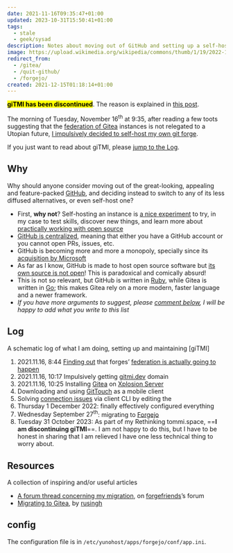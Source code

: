 ```yaml
---
date: 2021-11-16T09:35:47+01:00
updated: 2023-10-31T15:50:41+01:00
tags:
  - stale
  - geek/sysad
description: Notes about moving out of GitHub and setting up a self-hosted Forgejo instance.
image: https://upload.wikimedia.org/wikipedia/commons/thumb/1/19/2022-11-27_Forgejo_by-David-Revoy.jpg/1280px-2022-11-27_Forgejo_by-David-Revoy.jpg
redirect_from:
  - /gitea/
  - /quit-github/
  - /forgejo/
created: 2021-12-15T01:18:14+01:00
---
```

<div class='red box'>
		<mark><strong>giTMI has been discontinued</strong></mark>. The reason is explained in <a href='https://tommi.space/v2' target='_blank' title='Rethinking tommi.space'>this post</a>.
</div>

The morning of <time datetime='2021-11-16T09:34:47+01:00'>Tuesday, November 16<sup>th</sup> at 9:35</time>, after reading a few toots suggesting that the [federation of Gitea](https://forgefriends.org 'ForgeFriends website') instances is not relegated to a Utopian future, [I impulsively decided to self-host my own git forge](https://mastodon.uno/@tommi/107286030559967130 'Tommi’s toot about self-hosting his own git forge').

If you just want to read about giTMI, please [jump to the Log](#Log 'Jump to the Log section').

## Why

Why should anyone consider moving out of the great-looking, appealing and feature-packed [GitHub](https://github.com), and deciding instead to switch to any of its less diffused alternatives, or even self-host one?

- First, **why not**? Self-hosting an instance is [a nice experiment](https://rusingh.com/github-codeberg-gitea-migrations '“GitHub to Codeberg to… Gitea?” on Ru Singh’s blog') to try, in my case to test skills, discover new things, and learn more about [practically working with open source](https://leanpub.com/contributetoopensource-therightway '“Contribute to opensource: the right way„ by Daniele Scasciafratte')
- [GitHub is centralized](https://fosstodon.org/@yarmo/107263376066057557 'Toot about GitHub centralization, on Fossdon'), meaning that either you have a GitHub account or you cannot open PRs, issues, etc.
- GitHub is becoming more and more a monopoly, specially since its [acquisition by Microsoft](https://en.wikipedia.org/wiki/GitHub#Acquisition_by_Microsoft '“Acquisition by Microsoft„ subsection of GitHub Wikipedia page')
- As far as I know, GitHub is made to host open source software but <u>its own source is not open</u>! This is paradoxical and comically absurd!
- This is not so relevant, but GitHub is written in [Ruby](https://www.ruby-lang.org 'Ruby’s official website'), while Gitea is written in [Go](https://golang.org/ 'Go’s official website'); this makes Gitea rely on a more modern, faster language and a newer framework.
- *If you have more arguments to suggest, please [comment below](#comments 'Go to comments'), I will be happy to add what you write to this list*

## Log

A schematic log of what I am doing, setting up and maintaining [giTMI]

1. <time datetime='2021-11-16T08:44:40+01:00'>2021.11.16, 8:44</time> [Finding out](https://mastodon.uno/@tommi/107285620570565058 'My toot after finding out that forgefriends is being funded and developed') that forges’ [federation is actually going to happen](https://social.gitea.io/@gitea/107006650861897944 'Gitea’s toot announcing the achievement of a first step towards federation')
2. <time datetime='2021-11-16T10:17:40+01:00'>2021.11.16, 10:17</time> Impulsively getting [gitmi.dev](https://gitmi.dev 'giTMI') domain
3. <time datetime='2021-11-16T10:25:40+01:00'>2021.11.16, 10:25</time> Installing [Gitea](https://gitea.com 'Gitea official website') on [Xplosion Server](Nebuchadnezzar.md)
4. Downloading and using [GitTouch](https://github.com/git-touch/git-touch 'git-touch on GitHub') as a mobile client
5. Solving [connection issues](https://forum.forgefriends.org/t/migrating-from-github-to-self-hosted-gitea/486/4 'Error reported on Forgefriends forum') via client CLI by editing the
6. <time datetime='2022-12-01T11:00:19+01:00'>Thursday 1 December 2022</time>: finally effectively configured everything
7. <time datetime='2023-09-27T19:05:06+02:00'>Wednesday September 27<sup>th</sup></time>: migrating to [Forgejo](https://forgejo.org 'Forgejo')
8. <time datetime='2023-10-31T14:28:19+01:00'>Tuesday 31 October 2023</time>: As part of my Rethinking tommi.space, ==**I am discontinuing giTMI**==. I am not happy to do this, but I have to be honest in sharing that I am relieved I have one less technical thing to worry about.

## Resources

A collection of inspiring and/or useful articles

- [A forum thread concerning my migration](https://forum.forgefriends.org/t/migrating-from-github-to-self-hosted-gitea/486 'Migrating from GitHub to self-hosted Gitea'), on [forgefriends](https://forgefriends.org 'forgefriends')’s forum
- [Migrating to Gitea](https://rusingh.com/github-codeberg-gitea-migrations '“GitHub to Codeberg to… Gitea?” on Ru Singh’s blog'), by [rusingh](https://rusingh.com 'Ru Singh’s personal website')

## config

The configuration file is in `/etc/yunohost/apps/forgejo/conf/app.ini`.

